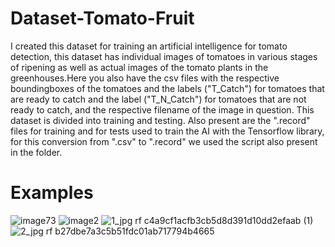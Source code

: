 # Dataset-Tomato-Fruit
I created this dataset for training an artificial intelligence for tomato detection, this dataset has individual images of tomatoes in various stages of ripening as well as actual images of the tomato plants in the greenhouses.Here you also have the csv files with the respective boundingboxes of the tomatoes and the labels ("T_Catch") for tomatoes that are ready to catch and the label ("T_N_Catch") for tomatoes that are not ready to catch, and the respective filename of the image in question.  This dataset is divided into training and testing. Also present are the ".record" files for training and for tests used to train the AI with the Tensorflow library, for this conversion from ".csv" to ".record" we used the script also present in the folder.

# Examples

![image73](https://user-images.githubusercontent.com/90579133/138774710-266cae3f-6c61-40c5-82d1-a267f2c394d0.jpg) ![image2](https://user-images.githubusercontent.com/90579133/138774488-0499550e-7751-4b5c-bb5c-fb13bbf4201a.jpg)  ![1_jpg rf c4a9cf1acfb3cb5d8d391d10dd2efaab (1)](https://user-images.githubusercontent.com/90579133/138775498-18c6c55d-2e83-40f5-8cea-9faaa79552da.jpg) 
![2_jpg rf b27dbe7a3c5b51fdc01ab717794b4665](https://user-images.githubusercontent.com/90579133/138775401-f625c6dd-fdfc-46b9-8d8f-c3df37393d00.jpg)







